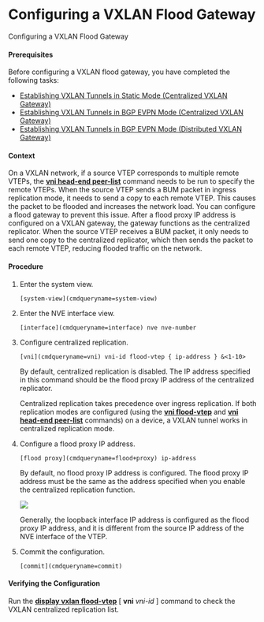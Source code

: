 Configuring a VXLAN Flood Gateway
=================================

Configuring a VXLAN Flood Gateway

#### Prerequisites

Before configuring a VXLAN flood gateway, you have completed the following tasks:

* [Establishing VXLAN Tunnels in Static Mode (Centralized VXLAN Gateway)](dc_vrp_vxlan_cfg_1039.html)
* [Establishing VXLAN Tunnels in BGP EVPN Mode (Centralized VXLAN Gateway)](dc_vrp_vxlan_cfg_1072.html)
* [Establishing VXLAN Tunnels in BGP EVPN Mode (Distributed VXLAN Gateway)](dc_vrp_vxlan_cfg_1066.html)

#### Context

On a VXLAN network, if a source VTEP corresponds to multiple remote VTEPs, the [**vni head-end peer-list**](cmdqueryname=vni+head-end+peer-list) command needs to be run to specify the remote VTEPs. When the source VTEP sends a BUM packet in ingress replication mode, it needs to send a copy to each remote VTEP. This causes the packet to be flooded and increases the network load. You can configure a flood gateway to prevent this issue. After a flood proxy IP address is configured on a VXLAN gateway, the gateway functions as the centralized replicator. When the source VTEP receives a BUM packet, it only needs to send one copy to the centralized replicator, which then sends the packet to each remote VTEP, reducing flooded traffic on the network.


#### Procedure

1. Enter the system view.
   
   
   ```
   [system-view](cmdqueryname=system-view)
   ```
2. Enter the NVE interface view.
   
   
   ```
   [interface](cmdqueryname=interface) nve nve-number
   ```
3. Configure centralized replication.
   
   
   ```
   [vni](cmdqueryname=vni) vni-id flood-vtep { ip-address } &<1-10>
   ```
   
   By default, centralized replication is disabled. The IP address specified in this command should be the flood proxy IP address of the centralized replicator.
   
   Centralized replication takes precedence over ingress replication. If both replication modes are configured (using the [**vni flood-vtep**](cmdqueryname=vni+flood-vtep) and [**vni head-end peer-list**](cmdqueryname=vni+head-end+peer-list) commands) on a device, a VXLAN tunnel works in centralized replication mode.
4. Configure a flood proxy IP address.
   
   
   ```
   [flood proxy](cmdqueryname=flood+proxy) ip-address
   ```
   
   By default, no flood proxy IP address is configured. The flood proxy IP address must be the same as the address specified when you enable the centralized replication function.
   
   ![](../public_sys-resources/note_3.0-en-us.png) 
   
   Generally, the loopback interface IP address is configured as the flood proxy IP address, and it is different from the source IP address of the NVE interface of the VTEP.
5. Commit the configuration.
   
   
   ```
   [commit](cmdqueryname=commit)
   ```

#### Verifying the Configuration

Run the [**display vxlan flood-vtep**](cmdqueryname=display+vxlan+flood-vtep) [ **vni** *vni-id* ] command to check the VXLAN centralized replication list.
